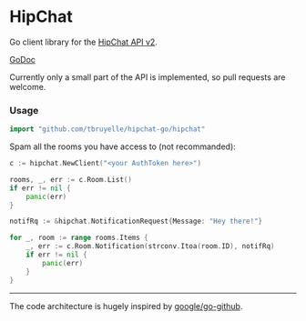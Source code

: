 # HipChat

Go client library for the [HipChat API v2](https://www.hipchat.com/docs/apiv2).

[GoDoc](https://godoc.org/github.com/tbruyelle/hipchat)

Currently only a small part of the API is implemented, so pull requests are welcome.

### Usage

```go
import "github.com/tbruyelle/hipchat-go/hipchat"
```

Spam all the rooms you have access to (not recommanded):

```go
c := hipchat.NewClient("<your AuthToken here>")

rooms, _, err := c.Room.List()
if err != nil {
	panic(err)
}

notifRq := &hipchat.NotificationRequest{Message: "Hey there!"}

for _, room := range rooms.Items {
	_, err := c.Room.Notification(strconv.Itoa(room.ID), notifRq)
	if err != nil {
		panic(err)
	}
}
```


---
The code architecture is hugely inspired by [google/go-github](github.com/google/go-github).


